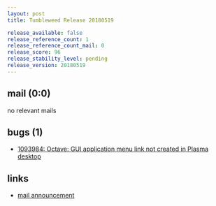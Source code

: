 ```yaml
---
layout: post
title: Tumbleweed Release 20180519

release_available: false
release_reference_count: 1
release_reference_count_mail: 0
release_score: 96
release_stability_level: pending
release_version: 20180519
---
```


## mail (0:0)

no relevant mails

## bugs (1)

<!--more-->

- [1093984: Octave: GUI application menu link not created in Plasma desktop](https://bugzilla.opensuse.org/show_bug.cgi?id=1093984)



## links

- [mail announcement](https://lists.opensuse.org/opensuse-factory/2018-05/msg00265.html)
